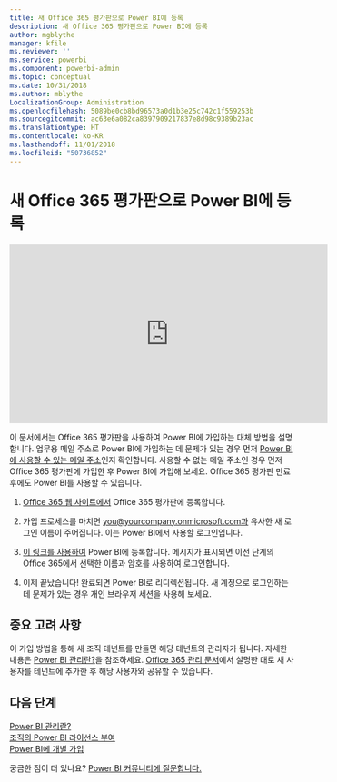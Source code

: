 ```yaml
---
title: 새 Office 365 평가판으로 Power BI에 등록
description: 새 Office 365 평가판으로 Power BI에 등록
author: mgblythe
manager: kfile
ms.reviewer: ''
ms.service: powerbi
ms.component: powerbi-admin
ms.topic: conceptual
ms.date: 10/31/2018
ms.author: mblythe
LocalizationGroup: Administration
ms.openlocfilehash: 5089be0cb8bd96573a0d1b3e25c742c1f559253b
ms.sourcegitcommit: ac63e6a082ca8397909217837e8d98c9389b23ac
ms.translationtype: HT
ms.contentlocale: ko-KR
ms.lasthandoff: 11/01/2018
ms.locfileid: "50736852"
---
```

# <a name="signing-up-for-power-bi-with-a-new-office-365-trial"></a>새 Office 365 평가판으로 Power BI에 등록

<iframe width="560" height="315" src="https://www.youtube.com/embed/gbSuFST-Nx4?showinfo=0" frameborder="0" allowfullscreen></iframe>

이 문서에서는 Office 365 평가판을 사용하여 Power BI에 가입하는 대체 방법을 설명합니다. 업무용 메일 주소로 Power BI에 가입하는 데 문제가 있는 경우 먼저 [Power BI에 사용할 수 있는 메일 주소](service-self-service-signup-for-power-bi.md#what-email-address-can-be-used-with-power-bi)인지 확인합니다. 사용할 수 없는 메일 주소인 경우 먼저 Office 365 평가판에 가입한 후 Power BI에 가입해 보세요. Office 365 평가판 만료 후에도 Power BI를 사용할 수 있습니다.

1. [Office 365 웹 사이트에서](https://go.microsoft.com/fwlink/p/?LinkID=403802) Office 365 평가판에 등록합니다.

1. 가입 프로세스를 마치면 you@yourcompany.onmicrosoft.com과 유사한 새 로그인 이름이 주어집니다. 이는 Power BI에서 사용할 로그인입니다.

1. [이 링크를 사용하여](https://portal.office.com/Start/Confirm?Sku=a403ebcc-fae0-4ca2-8c8c-7a907fd6c235&ru=https%3A%2F%2Fapp.powerbi.com%3FredirectedFromSignup%3D1%26noSignUpCheck%3D1) Power BI에 등록합니다. 메시지가 표시되면 이전 단계의 Office 365에서 선택한 이름과 암호를 사용하여 로그인합니다.

1. 이제 끝났습니다! 완료되면 Power BI로 리디렉션됩니다. 새 계정으로 로그인하는 데 문제가 있는 경우 개인 브라우저 세션을 사용해 보세요.

## <a name="important-considerations"></a>중요 고려 사항

이 가입 방법을 통해 새 조직 테넌트를 만들면 해당 테넌트의 관리자가 됩니다. 자세한 내용은 [Power BI 관리란?](service-admin-administering-power-bi-in-your-organization.md)을 참조하세요. [Office 365 관리 문서](https://support.office.com/en-sg/article/Add-users-individually-to-Office-365---Admin-Help-1970f7d6-03b5-442f-b385-5880b9c256ec?ui=en-US&rs=en-SG&ad=SG)에서 설명한 대로 새 사용자를 테넌트에 추가한 후 해당 사용자와 공유할 수 있습니다.

## <a name="next-steps"></a>다음 단계

[Power BI 관리란?](service-admin-administering-power-bi-in-your-organization.md)  
[조직의 Power BI 라이선스 부여](service-admin-licensing-organization.md)  
[Power BI에 개별 가입](service-self-service-signup-for-power-bi.md)

궁금한 점이 더 있나요? [Power BI 커뮤니티에 질문합니다.](http://community.powerbi.com/)